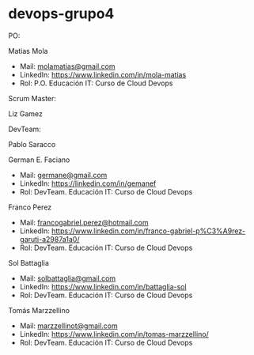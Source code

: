 # devops-grupo4
PO: 

Matias Mola

- Mail: molamatias@gmail.com
- LinkedIn: https://www.linkedin.com/in/mola-matias
- Rol: P.O.
Educación IT: Curso de Cloud Devops

Scrum Master: 

Liz Gamez

DevTeam:

Pablo Saracco

German E. Faciano
- Mail: germane@gmail.com
- LinkedIn: https://linkedin.com/in/gemanef
- Rol: DevTeam.
Educación IT: Curso de Cloud Devops


Franco Perez
- Mail: francogabriel.perez@hotmail.com
- LinkedIn: https://www.linkedin.com/in/franco-gabriel-p%C3%A9rez-garuti-a2987a1a0/
- Rol: DevTeam.
Educación IT: Curso de Cloud Devops


Sol Battaglia
- Mail: solbattaglia@gmail.com
- LinkedIn: https://www.linkedin.com/in/battaglia-sol
- Rol: DevTeam.
Educación IT: Curso de Cloud Devops

Tomás Marzzellino
- Mail: marzzellinot@gmail.com
- LinkedIn: https://www.linkedin.com/in/tomas-marzzellino/
- Rol: DevTeam.
Educación IT: Curso de Cloud Devops


